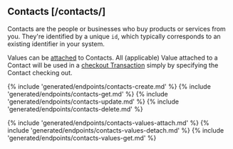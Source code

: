 ## Contacts [/contacts/]

Contacts are the people or businesses who buy products or services from you.  They're identified by a unique `id`, which typically corresponds to an existing identifier in your system.

Values can be [attached](#reference/0/contacts/attach-a-contact-to-a-value) to Contacts.  All (applicable) Value attached to a Contact will be used in a [checkout Transaction](#reference/0/transactions/checkout) simply by specifying the Contact checking out.

{% include 'generated/endpoints/contacts-create.md' %}
{% include 'generated/endpoints/contacts-get.md' %}
{% include 'generated/endpoints/contacts-update.md' %}
{% include 'generated/endpoints/contacts-delete.md' %}

{% include 'generated/endpoints/contacts-values-attach.md' %}
{% include 'generated/endpoints/contacts-values-detach.md' %}
{% include 'generated/endpoints/contacts-values-get.md' %}
